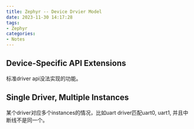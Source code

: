 ```yaml
---
title: Zephyr -- Device Drvier Model
date: 2023-11-30 14:17:28
tags:
- Zephyr
categories:
- Notes
---
```


## Device-Specific API Extensions

标准driver api没法实现的功能。

## Single Driver, Multiple Instances

某个driver对应多个instances的情况，比如uart driver匹配uart0, uart1, 并且中断线不是同一个。
